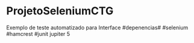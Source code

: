 # ProjetoSeleniumCTG
 Exemplo de teste automatizado para Interface
#depenencias#
#selenium
#hamcrest
#junit jupiter 5

